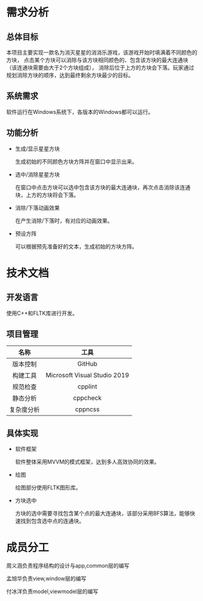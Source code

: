 # 需求分析

## 总体目标

本项目主要实现一款名为消灭星星的消消乐游戏，该游戏开始时填满着不同颜色的方块，
点击某个方块可以消除与该方块相同颜色的、包含该方块的最大连通块（该连通块需要由大于2个方块组成），
消除后位于上方的方块会下落。玩家通过规划消除方块的顺序，达到最终剩余方块最少的目标。

## 系统需求

软件运行在Windows系统下，各版本的Windows都可以运行。

## 功能分析

- 生成/显示星星方块

  生成初始的不同颜色方块方阵并在窗口中显示出来。

- 选中/消除星星方块

  在窗口中点击方块可以选中包含该方块的最大连通块，再次点击消除该连通块，上方的方块将会下落。

- 消除/下落动画效果

  在产生消除/下落时，有对应的动画效果。

- 预设方阵

  可以根据预先准备好的文本，生成初始的方块方阵。

# 技术文档

## 开发语言

使用C++和FLTK库进行开发。

## 项目管理

|      名称     |         工具          |
|:-------------:|:--------------------:|
|    版本控制    |        GitHub        |
|    构建工具    |        Microsoft Visual Studio 2019        |
|    规范检查    |        cpplint       |
|    静态分析    |        cppcheck      |
|   复杂度分析   |        cppncss       |

## 具体实现

- 软件框架

  软件整体采用MVVM的模式框架，达到多人高效协同的效果。

- 绘图

  绘图部分使用FLTK图形库。

- 方块选中

  方块的选中需要寻找包含某个点的最大连通块，该部分采用BFS算法，能够快速找到包含选中点的连通块。

# 成员分工

周义涵负责程序结构的设计与app,common层的编写

孟旭华负责view,window层的编写

付冰洋负责model,viewmodel层的编写